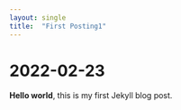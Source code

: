 ```yaml
---
layout: single
title:  "First Posting1"
---
```


# 2022-02-23

**Hello world**, this is my first Jekyll blog post.
